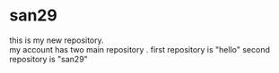 # san29
<html>
  <title>
    new repository
  </title>
  <body>
    this is my new repository.
    <br>
    <pr> my account has two main repository .
      first repository is "hello"
      second repository is "san29"
      <br>
      <style>
        red this is main repository.
      </style>
      <br>
  </body>
</html>
